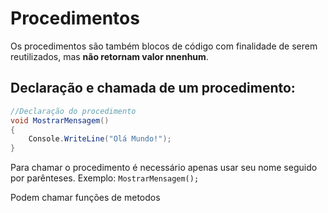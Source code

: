 # Procedimentos

Os procedimentos são também blocos de código com finalidade de serem reutilizados, mas **não retornam valor nnenhum**.

## Declaração e chamada de um procedimento:

```c#
//Declaração do procedimento
void MostrarMensagem()
{
    Console.WriteLine("Olá Mundo!");
}
```

Para chamar o procedimento é necessário apenas usar seu nome seguido por parênteses. Exemplo: `MostrarMensagem();`  

<note>

Podem chamar funções de metodos 

</note>
